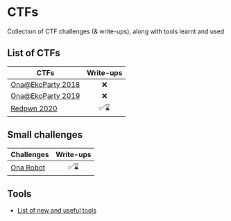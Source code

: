 # CTFs
Collection of CTF challenges (& write-ups), along with tools learnt and used

## List of CTFs

| CTFs | Write-ups |
| ------------- |:-------------:|
| [Ona@EkoParty 2018](https://github.com/s-rodriguez/ctfs/tree/master/ekoparty2018/ona-ctf) | :x: |
| [Ona@EkoParty 2019](https://github.com/s-rodriguez/ctfs/tree/master/ekoparty2019/ona-ctf) | :x: |
| [Redpwn 2020](https://github.com/s-rodriguez/ctfs/tree/master/redpwn2020) | :white_check_mark::hourglass: |
 
## Small challenges

| Challenges | Write-ups |
| ------------- |:-------------:|
| [Ona Robot](https://github.com/s-rodriguez/ctfs/tree/master/ona-robot-2020) | :white_check_mark::hourglass: |
 
## Tools
 - [List of new and useful tools](https://github.com/s-rodriguez/ctfs/blob/master/tools.md)
